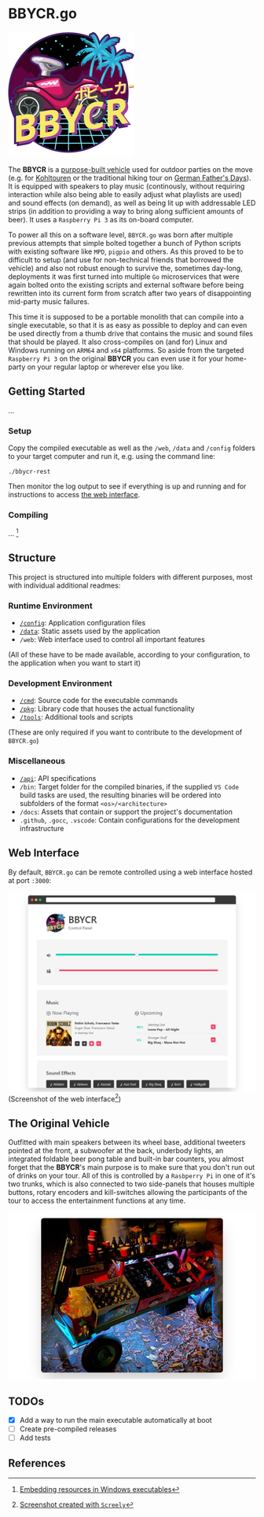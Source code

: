 # BBYCR.go

![BBYCR Project Logo](web/public/static/logo.svg)

The **BBYCR** is a [purpose-built vehicle](#the-original-vehicle) used for outdoor parties on the move (e.g. for [Kohltouren](https://en.wikipedia.org/wiki/Gr%C3%BCnkohlessen) or the traditional hiking tour on [German Father's Days](https://en.m.wikipedia.org/wiki/Father%27s_Day#Germany)). It is equipped with speakers to play music (continously, without requiring interaction while also being able to easily adjust what playlists are used) and sound effects (on demand), as well as being lit up with addressable LED strips (in addition to providing a way to bring along sufficient amounts of beer). It uses a `Raspberry Pi 3` as its on-board computer.

To power all this on a software level, `BBYCR.go` was born after multiple previous attempts that simple bolted together a bunch of Python scripts with existing software like `MPD`, `pigpio` and others. As this proved to be to difficult to setup (and use for non-technical friends that borrowed the vehicle) and also not robust enough to survive the, sometimes day-long, deployments it was first turned into multiple `Go` microservices that were again bolted onto the existing scripts and external software before being rewritten into its current form from scratch after two years of disappointing mid-party music failures.

This time it is supposed to be a portable monolith that can compile into a single executable, so that it is as easy as possible to deploy and can even be used directly from a thumb drive that contains the music and sound files that should be played. It also cross-compiles on (and for) Linux and Windows running on `ARM64` and `x64` platforms. So aside from the targeted `Raspberry Pi 3` on the original **BBYCR** you can even use it for your home-party on your regular laptop or wherever else you like.

## Getting Started

...

### Setup

Copy the compiled executable as well as the `/web`, `/data` and `/config` folders to your target computer and run it, e.g. using the command line:

```shell
./bbycr-rest
```

Then monitor the log output to see if everything is up and running and for instructions to access [the web interface](#web-interface).

### Compiling

... [^1]

## Structure

This project is structured into multiple folders with different purposes, most with individual additional readmes:

### Runtime Environment

- [`/config`](config/README.md): Application configuration files
- [`/data`](data/README.md): Static assets used by the application
- `/web`: Web interface used to control all important features

(All of these have to be made available, according to your configuration, to the application when you want to start it)

### Development Environment

- [`/cmd`](cmd/README.md): Source code for the executable commands
- [`/pkg`](pkg/README.md): Library code that houses the actual functionality
- [`/tools`](tools/README.md): Additional tools and scripts

(These are only required if you want to contribute to the development of `BBYCR.go`)

### Miscellaneous

- [`/api`](api/README.md): API specifications
- `/bin`: Target folder for the compiled binaries, if the supplied `VS Code` build tasks are used, the resulting binaries will be ordered into subfolders of the format `<os>/<architecture>`
- `/docs`: Assets that contain or support the project's documentation
- `.github`, `.gocc`, `.vscode`: Contain configurations for the development infrastructure

## Web Interface

By default, `BBYCR.go` can be remote controlled using a web interface hosted at port `:3000`:

![BBYCR Photo at Night](docs/photos/web-screenshot.png)
(Screenshot of the web interface[^0])

## The Original Vehicle

Outfitted with main speakers between its wheel base, additional tweeters pointed at the front, a subwoofer at the back, underbody lights, an integrated foldable beer pong table and built-in bar counters, you almost forget that the **BBYCR**'s main purpose is to make sure that you don't run out of drinks on your tour. All of this is controlled by a `Rasbperry Pi` in one of it's two trunks, which is also connected to two side-panels that houses multiple buttons, rotary encoders and kill-switches allowing the participants of the tour to access the entertainment functions at any time.

![BBYCR Photo at Night](docs/photos/bbycr-at-night.png)

## TODOs

- [x] Add a way to run the main executable automatically at boot
- [ ] Create pre-compiled releases
- [ ] Add tests

## References

[^0]: [Screenshot created with `Screely`](https://www.screely.com/)
[^1]: [Embedding resources in Windows executables](https://github.com/tc-hib/go-winres)
